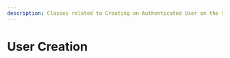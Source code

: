 ```yaml
---
description: Classes related to Creating an Authenticated User on the Sentiance Back-end.
---
```


# User Creation

